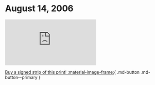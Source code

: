 # August 14, 2006

![](https://www.achewood.com/comic.php?date=08142006)

[Buy a signed strip of this print! :material-image-frame:](https://achewood-holiday-pop-up.myshopify.com/products/strip#08142006){ .md-button .md-button--primary }
